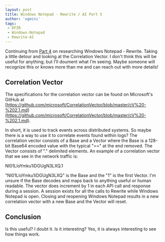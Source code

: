 ```yaml
---
layout: post
title: Windows Notepad - Rewrite / AI Part 5
author: 'ogmini'
tags:
 - DFIR
 - Windows-Notepad
 - Rewrite-AI
---
```


Continuing from [Part 4](https://ogmini.github.io/2025/03/18/Windows-Notepad-Rewrite-Part-4.html) on researching Windows Notepad - Rewrite. Taking a little detour and looking at the Correlation Vector. I don't think this will be useful for anything; but I'll doument what I'm seeing. Maybe someone will recognize this or knows more than me and can reach out with more details!

## Correlation Vector

The specifications for the correlation vector can be found on Microsoft's GitHub at [https://github.com/microsoft/CorrelationVector/blob/master/cV%20-%202.1.md](https://github.com/microsoft/CorrelationVector/blob/master/cV%20-%202.1.md).

In short, it is used to track events across distributed systems. So maybe there is a way to use it to correlate events found within logs? The correlation vector consists of a Base and a Vector where the Base is a 128-bit Base64 encoded value with the typical "==" at the end removed. The Vector consists of "." delimited elements. An example of a correlation vector that we see in the network traffic is:

NI01LloYmku1iDGUgN3LXQ.1

"NI01LloYmku1iDGUgN3LXQ" is the Base and the "1" is the first Vector. I'm unsure if the Base decodes and maps back to anything useful or human readable. The vector does increment by 1 in each API call and response during a session. A session exists for all the calls to Rewrite while Windows Notepad is open. Closing and reopening Windows Notepad results in a new correlation vector with a new Base and the Vector will reset.

## Conclusion

Is this useful? I doubt it. Is it interesting? Yes, it is always interesting to see how things work.
